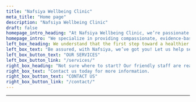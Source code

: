 ```yaml
---
title: "Nafsiya Wellbeing Clinic"
meta_title: "Home page"
description: "Nafsiya Wellbeing Clinic"
draft: false
homepage_intro_heading: "At Nafsiya Wellbeing Clinic, we’re passionate about fostering emotional wellness for individuals of all ages; providing psychological services tailored to your needs. "
homepage_intro: "We specialize in providing compassionate, evidence-based psychological services for children, youth, and adults, guiding each client through their unique mental health journey. Our approach combines the latest therapeutic practices with a deeply holistic perspective to support your mental, emotional, and physical wellbeing."
left_box_heading: We understand that the first step toward a healthier well-being is often the hardest.
left_box_text: "Be assured, with Nafsiya, we’ve got you! Let us help set the foundation for a brighter future."
left_box_button_text: "OUR SERVICES"
left_box_button_link: "/services/"
right_box_heading: "Not sure where to start? Our friendly staff are ready to provide the assistance you need."
right_box_text: "Contact us today for more information.                           "
right_box_button_text: "CONTACT US"
right_box_button_link: "/contact/"
---
```



---
